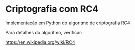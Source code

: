 <h1>Criptografia com RC4</h1>

Implementação em Python do algoritmo de criptografia RC4

Para detalhes do algoritmo, verificar:

https://en.wikipedia.org/wiki/RC4
